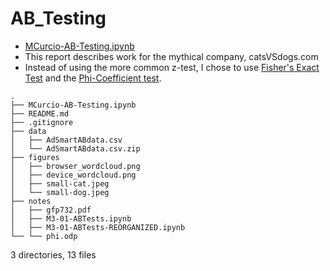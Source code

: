 # AB_Testing
- [MCurcio-AB-Testing.ipynb](https://github.com/mcc-us/AB_Testing/blob/main/MCurcio-AB-Testing.ipynb)
- This report describes work for the mythical company, catsVSdogs.com
- Instead of using the more common z-test, I chose to use [Fisher's Exact Test](https://en.wikipedia.org/wiki/Fisher's_exact_test) and the [Phi-Coefficient test](https://en.wikipedia.org/wiki/Phi_coefficient).

```
.
├── MCurcio-AB-Testing.ipynb
├── README.md
├── .gitignore
├── data
│   ├── AdSmartABdata.csv
│   └── AdSmartABdata.csv.zip
├── figures
│   ├── browser_wordcloud.png
│   ├── device_wordcloud.png
│   ├── small-cat.jpeg
│   └── small-dog.jpeg
├── notes
│   ├── gfp732.pdf
│   ├── M3-01-ABTests.ipynb
│   ├── M3-01-ABTests-REORGANIZED.ipynb
└── └── phi.odp
```
3 directories, 13 files
